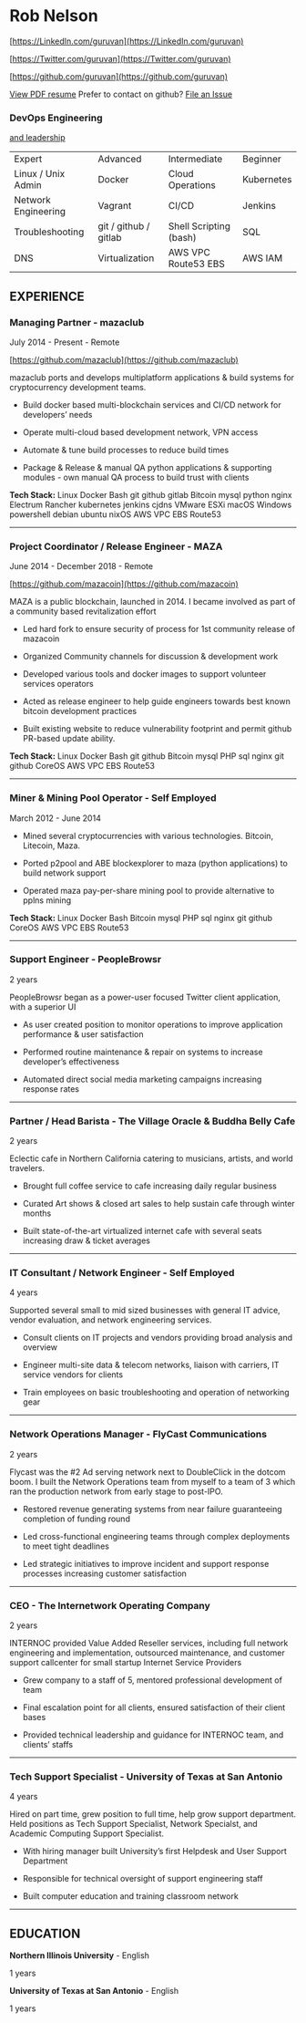 # **Rob Nelson**


[https://LinkedIn.com/guruvan](https://LinkedIn.com/guruvan)

[https://Twitter.com/guruvan](https://Twitter.com/guruvan)

[https://github.com/guruvan](https://github.com/guruvan)

[View PDF resume](https://guruvan.net/DevOpsEngineer/Rob_Nelson_Resume_DevOps-Engineer.pdf)
Prefer to contact on github? [File an Issue](https://github.com/guruvan/resume/issues)

### **DevOps Engineering**
[and leadership](https://guruvan.net/Engineering_Leadership.md)

<table>
  <tr>
    <td>Expert</td>
    <td>Advanced</td>
    <td>Intermediate</td>
    <td>Beginner</td>
  </tr>
  <tr>
    <td>Linux / Unix Admin</td>
    <td>Docker</td>
    <td>Cloud Operations</td>
    <td>Kubernetes</td>
  </tr>
  <tr>
    <td>Network Engineering</td>
    <td>Vagrant</td>
    <td>CI/CD</td>
    <td>Jenkins</td>
  </tr>
  <tr>
    <td>Troubleshooting </td>
    <td>git / github / gitlab</td>
    <td>Shell Scripting (bash)</td>
    <td>SQL</td>
  </tr>
  <tr>
    <td>DNS</td>
    <td>Virtualization </td>
    <td>AWS VPC Route53 EBS</td>
    <td>AWS IAM</td>
  </tr>
</table>

## **EXPERIENCE**

### **Managing Partner** - mazaclub

July 2014 - Present - Remote

[https://github.com/mazaclub](https://github.com/mazaclub) 

mazaclub ports and develops multiplatform applications & build systems for cryptocurrency development teams. 

* Build docker based multi-blockchain services  and CI/CD network for developers’ needs

* Operate multi-cloud based development network, VPN access

* Automate & tune build processes to reduce build times

* Package & Release & manual QA python applications & supporting modules - own manual QA process to build trust with clients

**Tech Stack:** Linux Docker Bash git github gitlab Bitcoin mysql python nginx Electrum Rancher kubernetes jenkins cjdns VMware ESXi macOS Windows powershell debian ubuntu nixOS  AWS VPC EBS Route53

---

### **Project Coordinator / Release Engineer** - MAZA

June 2014 - December 2018 - Remote

[https://github.com/mazacoin](https://github.com/mazacoin) 

MAZA is a public blockchain, launched in 2014.  I became involved as part of a community based revitalization effort

* Led hard fork to ensure security of process for 1st community release of mazacoin

* Organized Community channels for discussion & development work

* Developed various tools and docker images to support volunteer services operators 

* Acted as release engineer to help guide engineers towards best known bitcoin development practices

* Built existing website to reduce vulnerability footprint and permit github PR-based update ability.

**Tech Stack:** Linux Docker Bash git github Bitcoin mysql PHP sql nginx git github CoreOS AWS VPC EBS Route53

---


### **Miner & Mining Pool Operator** - Self Employed

March 2012 - June 2014

* Mined several cryptocurrencies with various technologies. Bitcoin, Litecoin, Maza. 

* Ported p2pool and ABE blockexplorer to maza (python applications) to build network support

* Operated maza pay-per-share mining pool to provide alternative to pplns mining 

**Tech Stack:** Linux Docker Bash Bitcoin mysql PHP sql nginx git github CoreOS AWS VPC EBS Route53

---


### **Support Engineer** - PeopleBrowsr

2 years

PeopleBrowsr began as a power-user focused Twitter client application, with a superior UI 

* As user created position to monitor operations to improve application performance & user satisfaction

* Performed routine maintenance & repair on systems to increase developer’s effectiveness

* Automated direct social media marketing campaigns increasing response rates

---


### **Partner / Head Barista** - The Village Oracle & Buddha Belly Cafe

2 years

Eclectic cafe in Northern California catering to musicians, artists, and world travelers. 

* Brought full coffee service to cafe increasing daily regular business

* Curated Art shows & closed art sales to help sustain cafe through winter months 

* Built state-of-the-art virtualized internet cafe with several seats increasing draw & ticket averages 

---


### **IT Consultant / Network Engineer** - Self Employed

4 years

Supported several small to mid sized businesses with general IT advice, vendor evaluation, and network engineering services.  

* Consult clients on IT projects and vendors providing broad analysis and overview

* Engineer  multi-site data &  telecom networks, liaison with carriers, IT service vendors for clients

* Train employees on basic troubleshooting and operation of networking gear

---


### **Network Operations Manager** - FlyCast Communications

2 years

Flycast was the #2 Ad serving network next to DoubleClick in the dotcom boom. I built the Network Operations team from myself to a team of 3 which ran the production network from early stage to post-IPO.  

* Restored revenue generating systems from near failure guaranteeing completion of funding round

* Led cross-functional engineering teams through complex deployments to meet tight deadlines

* Led strategic initiatives to improve incident and support response processes increasing customer satisfaction

---


### **CEO** - The Internetwork Operating Company

2 years

INTERNOC provided Value Added Reseller services, including full network engineering and implementation, outsourced maintenance, and customer support callcenter for small startup Internet Service Providers 

* Grew company to a staff of 5, mentored professional development of team 

* Final escalation point for all clients, ensured satisfaction of their client bases

* Provided technical leadership and guidance for INTERNOC team, and clients’ staffs

---


### **Tech Support Specialist** - University of Texas at San Antonio

4 years

Hired on part time, grew position to full time, help grow support department. Held positions as Tech Support Specialist, Network Specialst, and Academic Computing Support Specialist. 

* With hiring manager built University’s first Helpdesk and User Support Department

* Responsible for technical oversight of support engineering staff

* Built computer education and training classroom network 

---


## **EDUCATION**

**Northern Illinois University** - English

1 years

**University of Texas at San Antonio** - English

1 years

